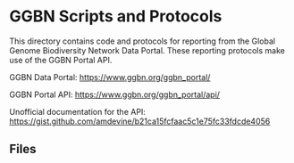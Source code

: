 # GGBN Scripts and Protocols

This directory contains code and protocols for reporting from the Global Genome Biodiversity Network Data Portal. These reporting protocols make use of the GGBN Portal API.

GGBN Data Portal: https://www.ggbn.org/ggbn_portal/

GGBN Portal API: https://www.ggbn.org/ggbn_portal/api/

Unofficial documentation for the API: https://gist.github.com/amdevine/b21ca15fcfaac5c1e75fc33fdcde4056

## Files

